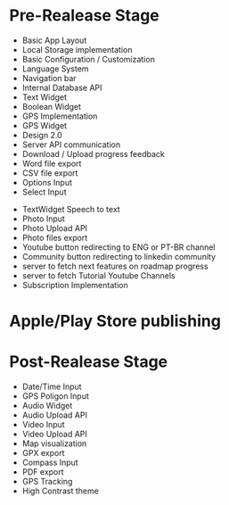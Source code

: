# Pre-Realease Stage
+ Basic App Layout
+ Local Storage implementation
+ Basic Configuration / Customization
+ Language System
+ Navigation bar
+ Internal Database API
+ Text Widget
+ Boolean Widget
+ GPS Implementation
+ GPS Widget
+ Design 2.0
+ Server API communication
+ Download / Upload progress feedback
+ Word file export
+ CSV file export
+ Options Input
+ Select Input
- TextWidget Speech to text
- Photo Input
- Photo Upload API
- Photo files export
- Youtube button redirecting to ENG or PT-BR channel
- Community button redirecting to linkedin community
- server to fetch next features on roadmap progress
- server to fetch Tutorial Youtube Channels
- Subscription Implementation

# Apple/Play Store publishing

# Post-Realease Stage
- Date/Time Input
- GPS Poligon Input
- Audio Widget
- Audio Upload API
- Video Input
- Video Upload API
- Map visualization
- GPX export
- Compass Input
- PDF export
- GPS Tracking
- High Contrast theme